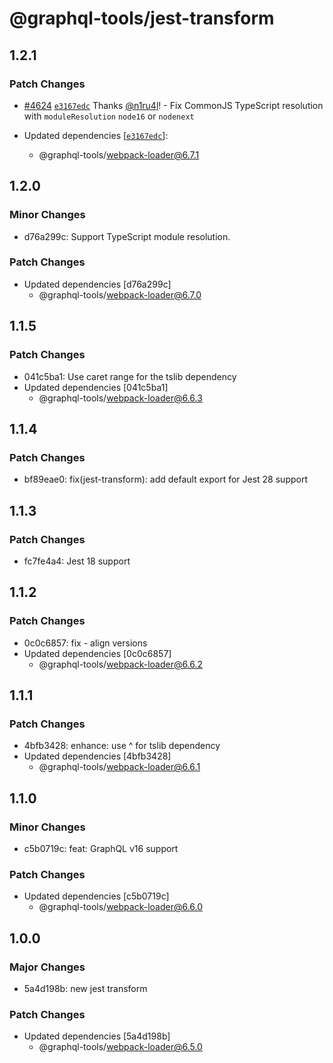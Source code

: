 # @graphql-tools/jest-transform

## 1.2.1

### Patch Changes

- [#4624](https://github.com/ardatan/graphql-tools/pull/4624) [`e3167edc`](https://github.com/ardatan/graphql-tools/commit/e3167edc98172fda88ce2306c10c7d4a23d91d67) Thanks [@n1ru4l](https://github.com/n1ru4l)! - Fix CommonJS TypeScript resolution with `moduleResolution` `node16` or `nodenext`

- Updated dependencies [[`e3167edc`](https://github.com/ardatan/graphql-tools/commit/e3167edc98172fda88ce2306c10c7d4a23d91d67)]:
  - @graphql-tools/webpack-loader@6.7.1

## 1.2.0

### Minor Changes

- d76a299c: Support TypeScript module resolution.

### Patch Changes

- Updated dependencies [d76a299c]
  - @graphql-tools/webpack-loader@6.7.0

## 1.1.5

### Patch Changes

- 041c5ba1: Use caret range for the tslib dependency
- Updated dependencies [041c5ba1]
  - @graphql-tools/webpack-loader@6.6.3

## 1.1.4

### Patch Changes

- bf89eae0: fix(jest-transform): add default export for Jest 28 support

## 1.1.3

### Patch Changes

- fc7fe4a4: Jest 18 support

## 1.1.2

### Patch Changes

- 0c0c6857: fix - align versions
- Updated dependencies [0c0c6857]
  - @graphql-tools/webpack-loader@6.6.2

## 1.1.1

### Patch Changes

- 4bfb3428: enhance: use ^ for tslib dependency
- Updated dependencies [4bfb3428]
  - @graphql-tools/webpack-loader@6.6.1

## 1.1.0

### Minor Changes

- c5b0719c: feat: GraphQL v16 support

### Patch Changes

- Updated dependencies [c5b0719c]
  - @graphql-tools/webpack-loader@6.6.0

## 1.0.0

### Major Changes

- 5a4d198b: new jest transform

### Patch Changes

- Updated dependencies [5a4d198b]
  - @graphql-tools/webpack-loader@6.5.0
